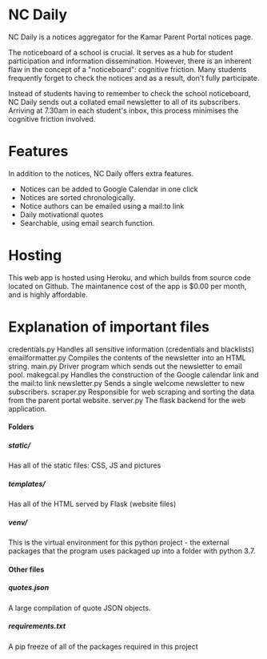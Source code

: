 # NC Daily
NC Daily is a notices aggregator for the Kamar Parent Portal notices page.

The noticeboard of a school is crucial. It serves as a hub for student participation and information dissemination.  However, there is an inherent flaw in the concept of a "noticeboard": cognitive friction. Many students frequently forget to check the notices and as a result, don't fully participate.


Instead of students having to remember to check the school noticeboard, NC Daily sends out a collated email newsletter to all of its subscribers. Arriving at 7.30am in each student's inbox, this process minimises the cognitive friction involved.

# Features
In addition to the notices, NC Daily offers extra features.
* Notices can be added to Google Calendar in one click
* Notices are sorted chronologically.
* Notice authors can be emailed using a mail:to link
* Daily motivational quotes
* Searchable, using email search function.

# Hosting
This web app is hosted using Heroku, and which builds from source code located on Github. The maintanence cost of the app is $0.00 per month, and is highly affordable.


# Explanation of important files

<tbody>
    <tr>
        <td>credentials.py</td>
        <td>Handles all sensitive information (credentials and blacklists)</td>
    </tr>
    <tr>
        <td>emailformatter.py</td>
        <td>Compiles the contents of the newsletter into an HTML string.</td>
    </tr>
    <tr>
        <td>main.py</td>
        <td>Driver program which sends out the newsletter to email pool.</td>
    </tr>
     <tr>
        <td>makegcal.py</td>
        <td>Handles the construction of the Google calendar link and the mail:to link</td>
    </tr>
    <tr>
        <td>newsletter.py</td>
        <td>Sends a single welcome newsletter to new subscribers.</td>
    </tr>
    <tr>
        <td>scraper.py</td>
        <td>Responsible for web scraping and sorting the data from the parent portal website.</td>
    </tr>
    <tr>
        <td>server.py</td>
        <td>The flask backend for the web application.</td>
    </tr>
</tbody>
   
#### Folders
##### static/
Has all of the static files: CSS, JS and pictures

##### templates/
Has all of the HTML served by Flask (website files)

##### venv/
This is the virtual environment for this python project -  the external packages that the program uses packaged up into a folder with python 3.7.

#### Other files
##### quotes.json
A large compilation of quote JSON objects.

##### requirements.txt
A pip freeze of all of the packages required in this project



